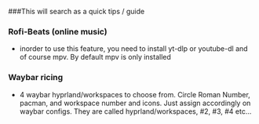 ###This will search as a quick tips / guide

### Rofi-Beats (online music)
- inorder to use this feature, you need to install yt-dlp or youtube-dl and of course mpv. By default mpv is only installed

### Waybar ricing
- 4 waybar hyprland/workspaces to choose from. Circle 
Roman Number, pacman, and workspace number and icons. Just assign accordingly on waybar configs. They are called hyprland/workspaces, #2, #3, #4 etc...